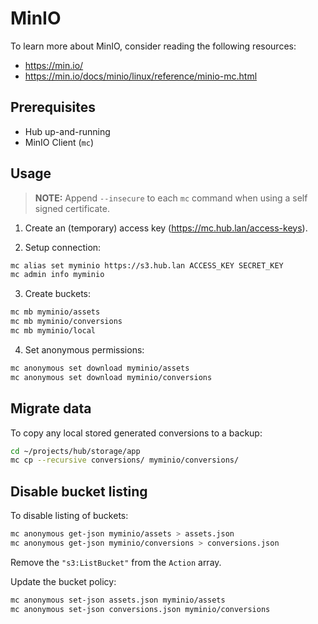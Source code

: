 # MinIO

To learn more about MinIO, consider reading the following resources:

- <https://min.io/>
- <https://min.io/docs/minio/linux/reference/minio-mc.html>

## Prerequisites

- Hub up-and-running
- MinIO Client (`mc`)

## Usage

> **NOTE:** Append `--insecure` to each `mc` command when using a self signed certificate.

1. Create an (temporary) access key (<https://mc.hub.lan/access-keys>).

2. Setup connection:

```bash
mc alias set myminio https://s3.hub.lan ACCESS_KEY SECRET_KEY
mc admin info myminio
```

3. Create buckets:

```bash
mc mb myminio/assets
mc mb myminio/conversions
mc mb myminio/local
```

4. Set anonymous permissions:

```bash
mc anonymous set download myminio/assets
mc anonymous set download myminio/conversions
```

## Migrate data

To copy any local stored generated conversions to a backup:

```bash
cd ~/projects/hub/storage/app
mc cp --recursive conversions/ myminio/conversions/
```

## Disable bucket listing

To disable listing of buckets:

```bash
mc anonymous get-json myminio/assets > assets.json
mc anonymous get-json myminio/conversions > conversions.json
```

Remove the `"s3:ListBucket"` from the `Action` array.

Update the bucket policy:

```bash
mc anonymous set-json assets.json myminio/assets
mc anonymous set-json conversions.json myminio/conversions
```
